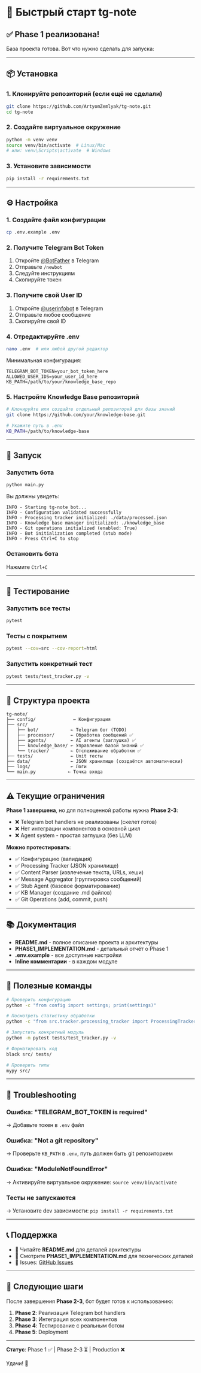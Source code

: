 # 🚀 Быстрый старт tg-note

## ✅ Phase 1 реализована!

База проекта готова. Вот что нужно сделать для запуска:

---

## 📦 Установка

### 1. Клонируйте репозиторий (если ещё не сделали)
```bash
git clone https://github.com/ArtyomZemlyak/tg-note.git
cd tg-note
```

### 2. Создайте виртуальное окружение
```bash
python -m venv venv
source venv/bin/activate  # Linux/Mac
# или: venv\Scripts\activate  # Windows
```

### 3. Установите зависимости
```bash
pip install -r requirements.txt
```

---

## ⚙️ Настройка

### 1. Создайте файл конфигурации
```bash
cp .env.example .env
```

### 2. Получите Telegram Bot Token
1. Откройте [@BotFather](https://t.me/botfather) в Telegram
2. Отправьте `/newbot`
3. Следуйте инструкциям
4. Скопируйте токен

### 3. Получите свой User ID
1. Откройте [@userinfobot](https://t.me/userinfobot) в Telegram
2. Отправьте любое сообщение
3. Скопируйте свой ID

### 4. Отредактируйте .env
```bash
nano .env  # или любой другой редактор
```

Минимальная конфигурация:
```env
TELEGRAM_BOT_TOKEN=your_bot_token_here
ALLOWED_USER_IDS=your_user_id_here
KB_PATH=/path/to/your/knowledge_base_repo
```

### 5. Настройте Knowledge Base репозиторий
```bash
# Клонируйте или создайте отдельный репозиторий для базы знаний
git clone https://github.com/your/knowledge-base.git

# Укажите путь в .env
KB_PATH=/path/to/knowledge-base
```

---

## 🏃 Запуск

### Запустить бота
```bash
python main.py
```

Вы должны увидеть:
```
INFO - Starting tg-note bot...
INFO - Configuration validated successfully
INFO - Processing tracker initialized: ./data/processed.json
INFO - Knowledge base manager initialized: ./knowledge_base
INFO - Git operations initialized (enabled: True)
INFO - Bot initialization completed (stub mode)
INFO - Press Ctrl+C to stop
```

### Остановить бота
Нажмите `Ctrl+C`

---

## 🧪 Тестирование

### Запустить все тесты
```bash
pytest
```

### Тесты с покрытием
```bash
pytest --cov=src --cov-report=html
```

### Запустить конкретный тест
```bash
pytest tests/test_tracker.py -v
```

---

## 📁 Структура проекта

```
tg-note/
├── config/              ← Конфигурация
├── src/
│   ├── bot/            ← Telegram бот (TODO)
│   ├── processor/      ← Обработка сообщений ✅
│   ├── agents/         ← AI агенты (заглушка) ✅
│   ├── knowledge_base/ ← Управление базой знаний ✅
│   └── tracker/        ← Отслеживание обработки ✅
├── tests/              ← Unit тесты
├── data/               ← JSON хранилище (создаётся автоматически)
├── logs/               ← Логи
└── main.py            ← Точка входа
```

---

## ⚠️ Текущие ограничения

**Phase 1 завершена**, но для полноценной работы нужна **Phase 2-3**:

- ❌ Telegram bot handlers не реализованы (скелет готов)
- ❌ Нет интеграции компонентов в основной цикл
- ❌ Agent system - простая заглушка (без LLM)

**Можно протестировать**:
- ✅ Конфигурацию (валидация)
- ✅ Processing Tracker (JSON хранилище)
- ✅ Content Parser (извлечение текста, URLs, хеши)
- ✅ Message Aggregator (группировка сообщений)
- ✅ Stub Agent (базовое форматирование)
- ✅ KB Manager (создание .md файлов)
- ✅ Git Operations (add, commit, push)

---

## 📚 Документация

- **README.md** - полное описание проекта и архитектуры
- **PHASE1_IMPLEMENTATION.md** - детальный отчёт о Phase 1
- **.env.example** - все доступные настройки
- **Inline комментарии** - в каждом модуле

---

## 🔧 Полезные команды

```bash
# Проверить конфигурацию
python -c "from config import settings; print(settings)"

# Посмотреть статистику обработки
python -c "from src.tracker.processing_tracker import ProcessingTracker; t = ProcessingTracker('./data/processed.json'); print(t.get_stats())"

# Запустить конкретный модуль
python -m pytest tests/test_tracker.py -v

# Форматировать код
black src/ tests/

# Проверить типы
mypy src/
```

---

## 🐛 Troubleshooting

### Ошибка: "TELEGRAM_BOT_TOKEN is required"
→ Добавьте токен в `.env` файл

### Ошибка: "Not a git repository"
→ Проверьте `KB_PATH` в `.env`, путь должен быть git репозиторием

### Ошибка: "ModuleNotFoundError"
→ Активируйте виртуальное окружение: `source venv/bin/activate`

### Тесты не запускаются
→ Установите dev зависимости: `pip install -r requirements.txt`

---

## 📞 Поддержка

- 📖 Читайте **README.md** для деталей архитектуры
- 📝 Смотрите **PHASE1_IMPLEMENTATION.md** для технических деталей
- 🐛 Issues: [GitHub Issues](https://github.com/ArtyomZemlyak/tg-note/issues)

---

## 🎯 Следующие шаги

После завершения **Phase 2-3**, бот будет готов к использованию:

1. **Phase 2**: Реализация Telegram bot handlers
2. **Phase 3**: Интеграция всех компонентов
3. **Phase 4**: Тестирование с реальным ботом
4. **Phase 5**: Deployment

---

**Статус**: Phase 1 ✅ | Phase 2-3 ⏳ | Production ❌

Удачи! 🚀